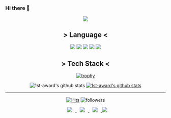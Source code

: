 ### Hi there 👋
<div align="center">
<img src="https://capsule-render.vercel.app/api?type=waving&color=timeAuto&height=300&section=header&text=Mooro's Github&fontSize=50" />
<h2> > Language < </h2>

<img src="https://img.shields.io/badge/Python-3776AB?style=flat-square&logo=Python&logoColor=white"/>
<img src="https://img.shields.io/badge/C-A8B9CC?style=flat-square&logo=C&logoColor=black"/>
<img src="https://img.shields.io/badge/-C++-00599C?logo=c%2B%2B&style=flat&logoColor=white"/>
<img src="https://img.shields.io/badge/JavaScript-F7DF1E?style=flat-square&logo=JavaScript&logoColor=black"/>  
<img src="https://img.shields.io/badge/Discord-5865F2?style=flat-square&logo=Discord&logoColor=white"/>    
  
<h2> > Tech Stack < </h2>

[![trophy](https://github-profile-trophy.vercel.app/?username=1st-award&row=1&column=7)](https://github.com/ryo-ma/github-profile-trophy)

![1st-award's github stats](https://github-readme-stats.vercel.app/api?username=1st-award&show_icons=true)
[![1st-award's github stats](https://github-readme-stats.vercel.app/api/top-langs/?username=1st-award&show_icons=true&hide_border=true&title_color=004386&icon_color=004386&layout=compact)](https://github.com/1st-award)

  
<hr>
    
[![Hits](https://hits.seeyoufarm.com/api/count/incr/badge.svg?url=https%3A%2F%2Fgithub.com%2F1st-award%2Fhit-counter&count_bg=%2379C83D&title_bg=%23555555&icon=&icon_color=%23E7E7E7&title=hits&edge_flat=false)](https://hits.seeyoufarm.com)
![followers](https://img.shields.io/github/followers/1st-award?style=social)
    
<a href="https://1st-award.github.io/">
    <img 
        src="http://img.shields.io/badge/-Tech%20Blog-655ced?style=flat&logo=github&link=https://byul91oh.tistory.com/"
        style="height : auto; margin-left : 10px; margin-right : 10px;"/>
</a> <a href="https://www.instagram.com/gomteang_/">
    <img 
        src="http://img.shields.io/badge/-Instagram-black?style=flat&logo=Instagram&link=https://instagram.com/fivepxint/"
        style="height : auto; margin-left : 10px; margin-right : 10px;"/>
</a> <a href="mailto:as4290156@gmail.com">
    <img 
        src="https://img.shields.io/badge/Gmail-d14836?style=flat-square&logo=Gmail&logoColor=white&link=mailto:quf8093@gmail.com"
        style="height : auto; margin-left : 10px; margin-right : 10px;"/>
</a>
<img src="https://capsule-render.vercel.app/api?type=waving&color=timeAuto&height=300&section=footer"/>
</div>

<!--
**1st-award/1st-award** is a ✨ _special_ ✨ repository because its `README.md` (this file) appears on your GitHub profile.

Here are some ideas to get you started:

- 🔭 I’m currently working on ...
- 🌱 I’m currently learning ...
- 👯 I’m looking to collaborate on ...
- 🤔 I’m looking for help with ...
- 💬 Ask me about ...
- 📫 How to reach me: ...
- 😄 Pronouns: ...
- ⚡ Fun fact: ...
-->
